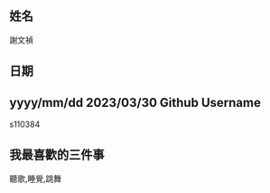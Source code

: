 姓名
----
謝文禎

日期
----
yyyy/mm/dd
2023/03/30
Github Username
---------------
s110384

我最喜歡的三件事
---------------
聽歌,睡覺,跳舞
